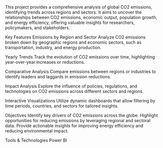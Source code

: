 This project provides a comprehensive analysis of global CO2 emissions, identifying trends across regions and sectors. It aims to uncover the relationships between CO2 emissions, economic output, population growth, and energy efficiency, offering valuable insights for researchers, policymakers, and stakeholders.

Key Features
Emissions by Region and Sector
Analyze CO2 emissions broken down by geographic regions and economic sectors, such as transportation, industry, and energy production.

Yearly Trends
Track the evolution of CO2 emissions over time, highlighting year-over-year increases or reductions.

Comparative Analysis
Compare emissions between regions or industries to identify leaders and laggards in emission reductions.

Impact Analysis
Explore the influence of policies, regulations, and technologies on CO2 emissions across different sectors and regions.

Interactive Visualizations
Utilize dynamic dashboards that allow filtering by time periods, countries, and sectors for tailored insights.

Objectives
Identify key drivers of CO2 emissions across the globe.
Highlight opportunities for reducing emissions by leveraging regional and sectoral data.
Provide actionable insights for improving energy efficiency and reducing environmental impact.

Tools & Technologies
Power BI
